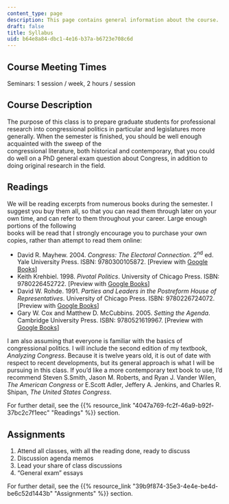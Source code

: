 ```yaml
---
content_type: page
description: This page contains general information about the course.
draft: false
title: Syllabus
uid: b64e8a84-dbc1-4e16-b37a-b6723e708c6d
---
```

## Course Meeting Times

Seminars: 1 session / week, 2 hours / session

## Course Description

The purpose of this class is to prepare graduate students for professional research into congressional politics in particular and legislatures more generally. When the semester is finished, you should be well enough acquainted with the sweep of the   
congressional literature, both historical and contemporary, that you could do well on a PhD general exam question about Congress, in addition to doing original research in the field.

## Readings

We will be reading excerpts from numerous books during the semester. I suggest you buy them all, so that you can read them through later on your own time, and can refer to them throughout your career. Large enough portions of the following   
books will be read that I strongly encourage you to purchase your own copies, rather than attempt to read them online:

- David R. Mayhew. 2004. *Congress: The Electoral Connection*. 2<sup>nd</sup> ed. Yale University Press. ISBN: ‎9780300105872. \[Preview with [Google Books](https://www.google.com/books/edition/Congress/j17QomTrD1EC?hl=en&gbpv=1)\]
- Keith Krehbiel. 1998. *Pivotal Politics*. University of Chicago Press. ISBN: ‎9780226452722. \[Preview with [Google Books](https://www.google.com/books/edition/Pivotal_Politics/UL5-5GW9kQkC?hl=en&gbpv=1)\]
- David W. Rohde. 1991. *Parties and Leaders in the Postreform House of Representatives*. University of Chicago Press. ISBN: ‎9780226724072. \[Preview with [Google Books](https://www.google.com/books/edition/Parties_and_Leaders_in_the_Postreform_Ho/gKP4GZ_dn90C?hl=en&gbpv=1)\]
- Gary W. Cox and Matthew D. McCubbins. 2005. *Setting the Agenda*. Cambridge University Press. ISBN: ‎9780521619967. \[Preview with [Google Books](https://www.google.com/books/edition/Setting_the_Agenda/fm9qVy379AQC?hl=en&gbpv=1)\]

I am also assuming that everyone is familiar with the basics of congressional politics. I will include the second edition of my textbook, *Analyzing Congress*. Because it is twelve years old, it is out of date with respect to recent developments, but its general approach is what I will be pursuing in this class. If you’d like a more contemporary text book to use, I’d recommend Steven S.Smith, Jason M. Roberts, and Ryan J. Vander Wilen, *The American Congress* or E.Scott Adler, Jeffery A. Jenkins, and Charles R. Shipan, *The United States Congress*.

For further detail, see the {{% resource_link "4047a769-fc2f-46a9-b92f-37bc2c7f1eec" "Readings" %}} section.

## Assignments

1. Attend all classes, with all the reading done, ready to discuss
2. Discussion agenda memos
3. Lead your share of class discussions
4. “General exam” essays

For further detail, see the {{% resource_link "39b9f874-35e3-4e4e-be4d-be6c52d1443b" "Assignments" %}} section.